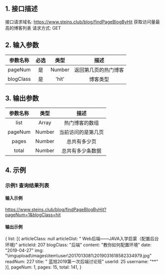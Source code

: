 ## 1. 接口描述
接口请求域名: https://www.steins.club/blog/findPageBlogByHit
获取访问量最高的博客列表
请求方式: GET

## 2. 输入参数
| 参数名称  | 必选  |  类型  |         描述         |
| :-------: | :---: | :----: | :------------------: |
|  pageNum  |  是   | Number | 返回第几页的热门博客 |
| blogClass |  是   | 'hit'  |       博客类型       |

## 3. 输出参数
| 参数名称 |  类型  |        描述        |
| :------: | :----: | :----------------: |
|   list   | Array  |   热门博客的数组   |
| pageNum  | Number | 当前访问的是第几页 |
|  pages   | Number |    总共有多少页    |
|  total   | Number |  总共有多少条数据  |

## 4. 示例

### 示例1 查询结果列表

#### 输入示例

https://www.steins.club/blog/findPageBlogByHit?pageNum=1&blogClass=hit

#### 输出示例

{
    list: [{
        articleClass: null
        articleGist: " Web后端——JAVA入学启蒙（配置后台环境)"
        articleId: 207
        blogClass: "后端"
        content: "教你如何配置环境"
        date: "2019-04-27"
        img: "\imgupload\images\item\user\2017013081\2019031618582334979.jpg"
        readNum: 227
        title: " 蓝旭2019第一次后端讨论班"
        userId: 25
        username: "**"
    }],
    pageNum: 1,
    pages: 15,
    total: 141,
}
